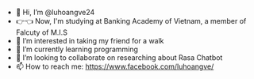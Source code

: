 - 👋 Hi, I’m @luhoangve24
- 👉👈 Now, I'm studying at Banking Academy of Vietnam, a member of Falcuty of M.I.S
- 👀 I’m interested in taking my friend for a walk
- 🌱 I’m currently learning programming
- 💞️ I’m looking to collaborate on researching about Rasa Chatbot
- 📫 How to reach me: https://www.facebook.com/luhoangve/

<!---
luhoangve24/luhoangve24 is a ✨ special ✨ repository because its `README.md` (this file) appears on your GitHub profile.
You can click the Preview link to take a look at your changes.
--->
